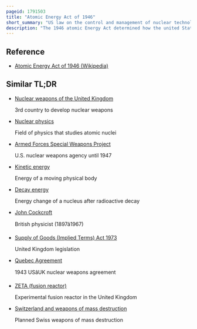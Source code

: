 ```yaml
---
pageid: 1791503
title: "Atomic Energy Act of 1946"
short_summary: "US law on the control and management of nuclear technology"
description: "The 1946 atomic Energy Act determined how the united States would control and manage the nuclear Technology it had developed together with its Allies the united Kingdom and Canada during World War Ii. The Act very significantly ruled that nuclear Weapon Development and nuclear Power Management would be under civilian rather than military Control and established the us atomic Energy Commission to this Purpose."
---
```


## Reference

- [Atomic Energy Act of 1946 (Wikipedia)](https://en.wikipedia.org/?curid=1791503)

## Similar TL;DR

- [Nuclear weapons of the United Kingdom](/tldr/en/nuclear-weapons-of-the-united-kingdom)

  3rd country to develop nuclear weapons

- [Nuclear physics](/tldr/en/nuclear-physics)

  Field of physics that studies atomic nuclei

- [Armed Forces Special Weapons Project](/tldr/en/armed-forces-special-weapons-project)

  U.S. nuclear weapons agency until 1947

- [Kinetic energy](/tldr/en/kinetic-energy)

  Energy of a moving physical body

- [Decay energy](/tldr/en/decay-energy)

  Energy change of a nucleus after radioactive decay

- [John Cockcroft](/tldr/en/john-cockcroft)

  British physicist (1897â1967)

- [Supply of Goods (Implied Terms) Act 1973](/tldr/en/supply-of-goods-implied-terms-act-1973)

  United Kingdom legislation

- [Quebec Agreement](/tldr/en/quebec-agreement)

  1943 USâUK nuclear weapons agreement

- [ZETA (fusion reactor)](/tldr/en/zeta-fusion-reactor)

  Experimental fusion reactor in the United Kingdom

- [Switzerland and weapons of mass destruction](/tldr/en/switzerland-and-weapons-of-mass-destruction)

  Planned Swiss weapons of mass destruction
